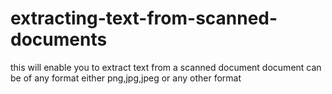 # extracting-text-from-scanned-documents
this will enable you to extract text from a scanned document document can be of any format either png,jpg,jpeg or any other format
